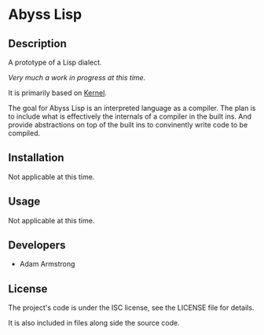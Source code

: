# Abyss Lisp

## Description

A prototype of a Lisp dialect.

*Very much a work in progress at this time.*

It is primarily based on [Kernel](http://web.cs.wpi.edu/~jshutt/kernel.html).

The goal for Abyss Lisp is an interpreted language as a compiler.
The plan is to include what is effectively the internals of a compiler in the built ins.
And provide abstractions on top of the built ins to convinently write code to be compiled.

## Installation

Not applicable at this time.

## Usage

Not applicable at this time.

## Developers

- Adam Armstrong

## License

The project's code is under the ISC license, see the LICENSE file for details.

It is also included in files along side the source code.
